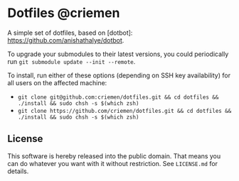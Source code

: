 Dotfiles @criemen
=================

A simple set of dotfiles, based on [dotbot]: https://github.com/anishathalye/dotbot.

To upgrade your submodules to their latest versions, you could periodically run
`git submodule update --init --remote`.

To install, run either of these options (depending on SSH key availability) for all users
on the affected machine:
* `git clone git@github.com:criemen/dotfiles.git && cd dotfiles && ./install && sudo chsh -s $(which zsh)`
* `git clone https://github.com/criemen/dotfiles.git && cd dotfiles && ./install && sudo chsh -s $(which zsh)`

License
-------

This software is hereby released into the public domain. That means you can do
whatever you want with it without restriction. See `LICENSE.md` for details.
